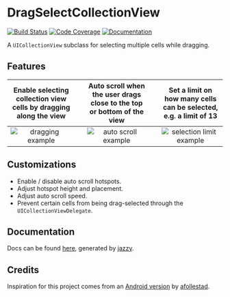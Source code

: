 # DragSelectCollectionView

[![Build Status][travis-badge]][travis] [![Code Coverage][codecov-badge]][codecov] [![Documentation](https://haskelash.github.io/DragSelectCollectionView/docs/badge.svg)](https://haskelash.github.io/DragSelectCollectionView/docs/index.html)

A `UICollectionView` subclass for selecting multiple cells while dragging.

## Features

Enable selecting collection view cells by dragging along the view | &nbsp; | Auto scroll when the user drags close to the top or bottom of the view | &nbsp; | Set a limit on how many cells can be selected, e.g. a limit of 13
:---------------------------:|--------|:----------------------------:|--------|:---------------------------:
![dragging example](https://haskelash.github.io/DragSelectCollectionView/gifs/dragging.gif) | &nbsp; | ![auto scroll example](https://haskelash.github.io/DragSelectCollectionView/gifs/hotspots.gif) | &nbsp; | ![selection limit example](https://haskelash.github.io/DragSelectCollectionView/gifs/limit.gif)

## Customizations

- Enable / disable auto scroll hotspots.
- Adjust hotspot height and placement.
- Adjust auto scroll speed.
- Prevent certain cells from being drag-selected through the `UICollectionViewDelegate`.

## Documentation

Docs can be found [here](https://haskelash.github.io/DragSelectCollectionView/docs/index.html), generated by [jazzy](https://github.com/realm/jazzy).

## Credits

Inspiration for this project comes from an [Android version](https://github.com/afollestad/drag-select-recyclerview) by [afollestad](https://github.com/afollestad). 

[travis-badge]: https://travis-ci.org/haskelash/DragSelectCollectionView.svg?branch=master
[travis]: https://travis-ci.org/haskelash/DragSelectCollectionView
[codecov-badge]: https://codecov.io/gh/haskelash/DragSelectCollectionView/branch/master/graph/badge.svg
[codecov]: https://codecov.io/gh/haskelash/DragSelectCollectionView
